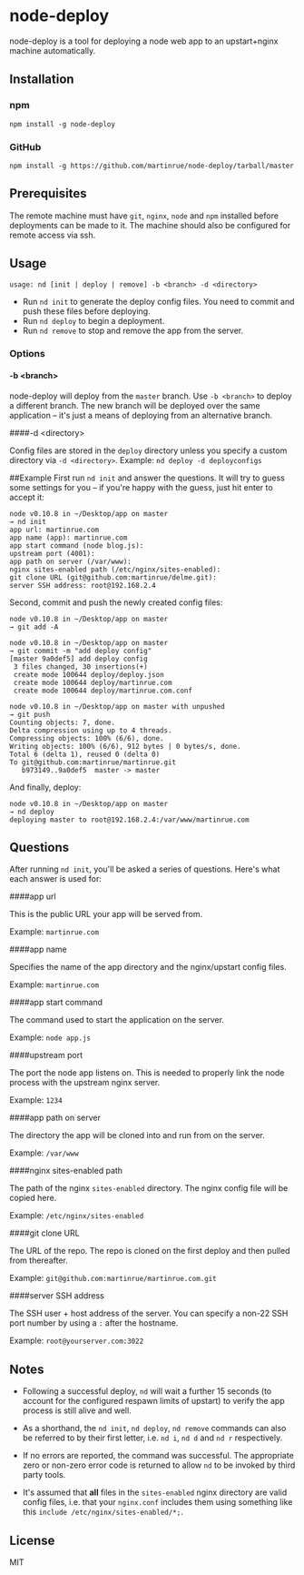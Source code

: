 # node-deploy
node-deploy is a tool for deploying a node web app to an upstart+nginx machine automatically.

## Installation

### npm
```
npm install -g node-deploy
```

### GitHub
```
npm install -g https://github.com/martinrue/node-deploy/tarball/master
```

## Prerequisites
The remote machine must have `git`, `nginx`, `node` and `npm` installed before deployments can be made to it. The machine should also be configured for remote access via ssh.

## Usage
```no-highlight
usage: nd [init | deploy | remove] -b <branch> -d <directory>
```

* Run `nd init` to generate the deploy config files. You need to commit and push these files before deploying.
* Run `nd deploy` to begin a deployment.
* Run `nd remove` to stop and remove the app from the server.

### Options
#### -b &lt;branch&gt;

node-deploy will deploy from the `master` branch. Use `-b <branch>` to deploy a different branch. The new branch will be deployed over the same application – it's just a means of deploying from an alternative branch.

####-d &lt;directory&gt;

Config files are stored in the `deploy` directory unless you specify a custom directory via `-d <directory>`. Example: `nd deploy -d deployconfigs`

##Example
First run `nd init` and answer the questions. It will try to guess some settings for you – if you're happy with the guess, just hit enter to accept it:

```no-highlight
node v0.10.8 in ~/Desktop/app on master
→ nd init
app url: martinrue.com
app name (app): martinrue.com
app start command (node blog.js):
upstream port (4001):
app path on server (/var/www):
nginx sites-enabled path (/etc/nginx/sites-enabled):
git clone URL (git@github.com:martinrue/delme.git):
server SSH address: root@192.168.2.4
```

Second, commit and push the newly created config files:

```no-highlight
node v0.10.8 in ~/Desktop/app on master
→ git add -A

node v0.10.8 in ~/Desktop/app on master
→ git commit -m "add deploy config"
[master 9a0def5] add deploy config
 3 files changed, 30 insertions(+)
 create mode 100644 deploy/deploy.json
 create mode 100644 deploy/martinrue.com
 create mode 100644 deploy/martinrue.com.conf

node v0.10.8 in ~/Desktop/app on master with unpushed
→ git push
Counting objects: 7, done.
Delta compression using up to 4 threads.
Compressing objects: 100% (6/6), done.
Writing objects: 100% (6/6), 912 bytes | 0 bytes/s, done.
Total 6 (delta 1), reused 0 (delta 0)
To git@github.com:martinrue/martinrue.git
   b973149..9a0def5  master -> master
```

And finally, deploy:

```no-highlight
node v0.10.8 in ~/Desktop/app on master
→ nd deploy
deploying master to root@192.168.2.4:/var/www/martinrue.com
```

## Questions
After running `nd init`, you'll be asked a series of questions. Here's what each answer is used for:

####app url

This is the public URL your app will be served from.

Example: `martinrue.com`

####app name

Specifies the name of the app directory and the nginx/upstart config files.

Example: `martinrue.com`

####app start command

The command used to start the application on the server.

Example: `node app.js`

####upstream port

The port the node app listens on. This is needed to properly link the node process with the upstream nginx server.

Example: `1234`

####app path on server

The directory the app will be cloned into and run from on the server.

Example: `/var/www`

####nginx sites-enabled path

The path of the nginx `sites-enabled` directory. The nginx config file will be copied here.

Example: `/etc/nginx/sites-enabled`

####git clone URL

The URL of the repo. The repo is cloned on the first deploy and then pulled from thereafter.

Example: `git@github.com:martinrue/martinrue.com.git`

####server SSH address

The SSH user + host address of the server. You can specify a non-22 SSH port number by using a `:` after the hostname.

Example: `root@yourserver.com:3022`

## Notes
- Following a successful deploy, `nd` will wait a further 15 seconds (to account for the configured respawn limits of upstart) to verify the app process is still alive and well.

- As a shorthand, the `nd init`, `nd deploy`, `nd remove` commands can also be referred to by their first letter, i.e. `nd i`, `nd d` and `nd r` respectively.

- If no errors are reported, the command was successful. The appropriate zero or non-zero error code is returned to allow `nd` to be invoked by third party tools.

- It's assumed that **all** files in the `sites-enabled` nginx directory are valid config files, i.e. that your `nginx.conf` includes them using something like this `include /etc/nginx/sites-enabled/*;`.

## License

MIT